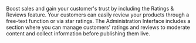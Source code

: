 Boost sales and gain your customer's trust by including the Ratings & Reviews feature. Your customers can easily review your products through a free-text function or via star ratings. The Administration Interface includes a section where you can manage customers' ratings and reviews to moderate content and collect information before publishing them live.